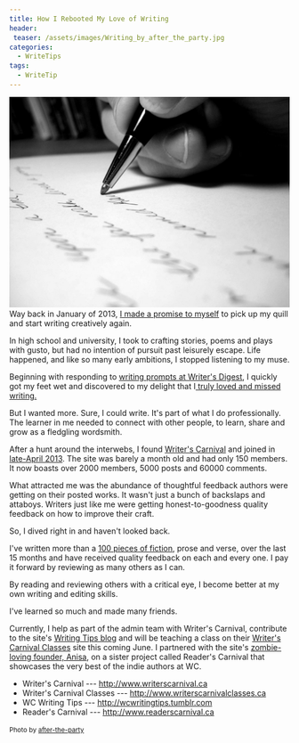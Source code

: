 ```yaml
---
title: How I Rebooted My Love of Writing
header:
 teaser: /assets/images/Writing_by_after_the_party.jpg
categories:
  - WriteTips
tags:
  - WriteTip
---
```

<img src="/assets/images/Writing_by_after_the_party.jpg">Way back in January of 2013, <a href="http://blog.douglangille.ca/post/39437281774/the-clock-is-running-make-the-most-of-today-time">I made a promise to myself</a> to pick up my quill and start writing creatively again.

In high school and university, I took to crafting stories, poems and plays with gusto, but had no intention of pursuit past leisurely escape. Life happened, and like so many early ambitions, I stopped listening to my muse.

Beginning with responding to <a href="http://www.writersdigest.com/prompts">writing prompts at Writer's Digest</a>, I quickly got my feet wet and discovered to my delight that I<a href="http://writing.douglangille.ca/post/70713177735/write-it-down-or-annie-wilkes-will-break-your-legs"> truly loved and missed writing.</a>

But I wanted more. Sure, I could write. It's part of what I do professionally. The learner in me needed to connect with other people, to learn, share and grow as a fledgling wordsmith.

After a hunt around the interwebs, I found <a href="http://www.writerscarnival.ca">Writer's Carnival</a> and joined in <a href="http://blog.douglangille.ca/post/49374550890/may-day-mayday">late-April 2013</a>. The site was barely a month old and had only 150 members. It now boasts over 2000 members, 5000 posts and 60000 comments.

What attracted me was the abundance of thoughtful feedback authors were getting on their posted works. It wasn't just a bunch of backslaps and attaboys. Writers just like me were getting honest-to-goodness quality feedback on how to improve their craft.

So, I dived right in and haven't looked back.

I've written more than a <a href="http://www.writerscarnival.ca/author/douglangille">100 pieces of fiction</a>, prose and verse, over the last 15 months and have received quality feedback on each and every one. I pay it forward by reviewing as many others as I can.

By reading and reviewing others with a critical eye, I become better at my own writing and editing skills.

I've learned so much and made many friends.

Currently, I help as part of the admin team with Writer's Carnival, contribute to the site's <a href="http://wcwritingtips.tumblr.com">Writing Tips blog</a> and will be teaching a class on their <a href="http://www.writerscarnivalclasses.ca">Writer's Carnival Classes</a> site this coming June. I partnered with the site's <a href="http://maniacalconfessions.wordpress.com/">zombie-loving founder, Anisa</a>, on a sister project called Reader's Carnival that showcases the very best of the indie authors at WC.

<ul>
  <li>Writer's Carnival --- <a href="http://www.writerscarnival.ca">http://www.writerscarnival.ca</a></li>
  <li>Writer's Carnival Classes --- <a href="http://www.writerscarnivalclasses.ca">http://www.writerscarnivalclasses.ca</a></li>
  <li>WC Writing Tips --- <a href="http://wcwritingtips.tumblr.com">http://wcwritingtips.tumblr.com</a></li>
  <li>Reader's Carnival --- <a href="http://www.readerscarnival.ca">http://www.readerscarnival.ca</a></li>
</ul>

<small>Photo by <a href="http://after-the-party.deviantart.com/art/Writing-75333743" target="_blank">after-the-party</a></small>